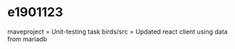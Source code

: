 # e1901123
maveproject = Unit-testing task
birds/src = Updated react client using data from mariadb
